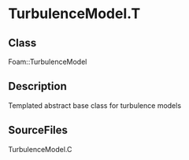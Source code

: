# TurbulenceModel.T 
## Class
Foam::TurbulenceModel

## Description
Templated abstract base class for turbulence models

## SourceFiles
TurbulenceModel.C

